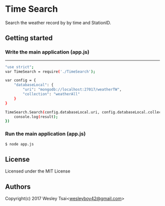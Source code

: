 Time Search
=================

Search the weather record by by time and StationID.

Getting started
-

### Write the main application (app.js)
***
```sh
"use strict";
var TimeSearch = require('./TimeSearch');

var config = {
	"databaseLocal": {
		"uri": "mongodb://localhost:27017/weatherTW",
		"collection": "weatherAll"
	}
}

TimeSearch.Search(config.databaseLocal.uri, config.databaseLocal.collection, '2017-01-26T02:00:00.000Z', '466940', function(err, result) {
	console.log(result);
})
```

### Run the main application (app.js)

```sh
$ node app.js
```


License
-
Licensed under the MIT License

Authors
-
Copyright(c) 2017 Wesley Tsai<<wesleyboy42@gmail.com>>
